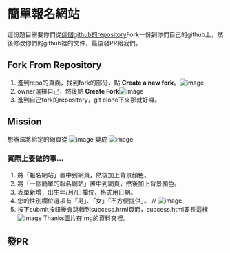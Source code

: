 # 簡單報名網站
這份題目需要你們從[這個github的repository](https://github.com/Bill-Huangz/Easy-Web)Fork一份到你們自己的github上，然後修改你們的github裡的文件，最後發PR給我們。
## Fork From Repository
1. 進到repo的頁面，找到fork的部分，點 **Create a new fork**。![image](https://i.imgur.com/oiiHz4F.png)
2. owner選擇自己，然後點 **Create Fork**![image](https://i.imgur.com/nZGBfRO.png)
3. 進到自己fork的repository，git clone下來那就好囉。


## Mission
想辦法將給定的網頁從
![image](https://i.imgur.com/aZ8BHeN.png)
變成
![image](https://i.imgur.com/obGqUAy.png)
### 實際上要做的事...
1. 將「報名網站」置中到網頁，然後加上背景顏色。
2. 將「一個簡單的報名網站」置中到網頁，然後加上背景顏色。
3. 表單新增，出生年/月/日欄位，格式用日期。
4. 您的性別欄位選項有「男」、「女」「不方便提供」。 //
![image](https://i.imgur.com/ZZlrB72.png)
5. 按下submit按鈕後會跳轉到success.html頁面，success.html要長這樣
![image](https://i.imgur.com/VmTBo7t.png)
Thanks圖片在img的資料夾裡。

## 發PR
